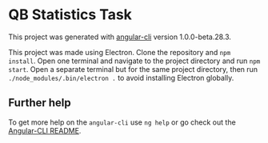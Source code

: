 # QB Statistics Task

This project was generated with [angular-cli](https://github.com/angular/angular-cli) version 1.0.0-beta.28.3.

This project was made using Electron. Clone the repository and `npm install`. Open one terminal and navigate to the project directory and run `npm start`. Open a
separate terminal but for the same project directory, then run `./node_modules/.bin/electron .` to avoid installing Electron globally.

## Further help

To get more help on the `angular-cli` use `ng help` or go check out the [Angular-CLI README](https://github.com/angular/angular-cli/blob/master/README.md).
